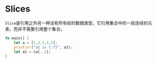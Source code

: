 # Slices
`Slice`是引用之外另一种没有所有权的数据类型，它引用集合中的一段连续的元素，而并不需要引用整个集合。

```rust
fn main() {
    let a = [1,2,3,4,5];
    println!("a1 is {:?}", a1);
    let a1 = &a[..2];
}
```
